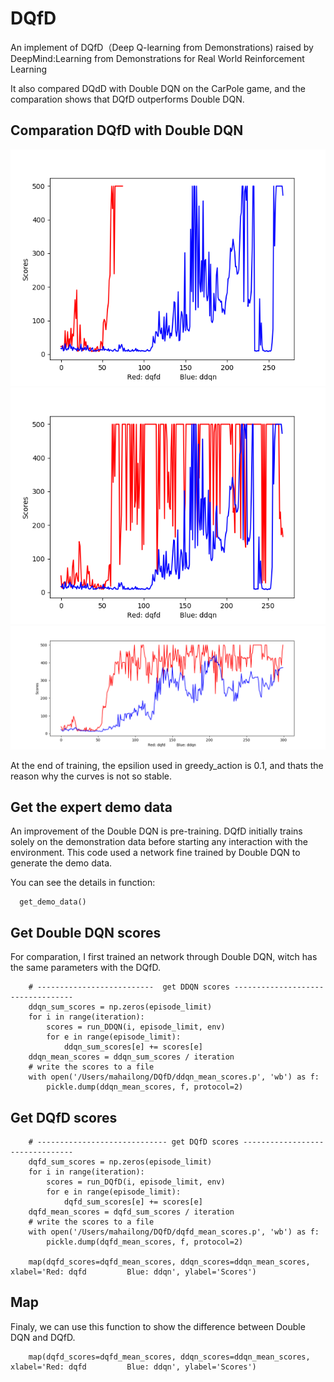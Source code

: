 # DQfD

An implement of DQfD（Deep Q-learning from Demonstrations) raised by DeepMind:Learning from Demonstrations for Real World Reinforcement Learning

It also compared DQdD with Double DQN on the CarPole game, and the comparation shows that DQfD outperforms Double DQN.

## Comparation DQfD with Double DQN

![figure_1](/images/figure_1.png)
![figure_2](/images/figure_2.png)
![figure_3](/images/figure_3.png)

At the end of training, the epsilion used in greedy_action is 0.1, and thats the reason why the curves is not so stable.


## Get the expert demo data

An improvement of the Double DQN is pre-training. DQfD initially trains solely on the demonstration data before starting any interaction with the environment. This code used a network fine trained by Double DQN to generate the demo data.

You can see the details in function:
```
  get_demo_data()
```

## Get Double DQN scores

For comparation, I first trained an network through Double DQN, witch has the same parameters with the DQfD.
```
    # --------------------------  get DDQN scores ----------------------------------
    ddqn_sum_scores = np.zeros(episode_limit)
    for i in range(iteration):
        scores = run_DDQN(i, episode_limit, env)
        for e in range(episode_limit):
            ddqn_sum_scores[e] += scores[e]
    ddqn_mean_scores = ddqn_sum_scores / iteration
    # write the scores to a file
    with open('/Users/mahailong/DQfD/ddqn_mean_scores.p', 'wb') as f:
        pickle.dump(ddqn_mean_scores, f, protocol=2)
```

## Get DQfD scores

```
    # ----------------------------- get DQfD scores --------------------------------
    dqfd_sum_scores = np.zeros(episode_limit)
    for i in range(iteration):
        scores = run_DQfD(i, episode_limit, env)
        for e in range(episode_limit):
            dqfd_sum_scores[e] += scores[e]
    dqfd_mean_scores = dqfd_sum_scores / iteration
    # write the scores to a file
    with open('/Users/mahailong/DQfD/dqfd_mean_scores.p', 'wb') as f:
        pickle.dump(dqfd_mean_scores, f, protocol=2)

    map(dqfd_scores=dqfd_mean_scores, ddqn_scores=ddqn_mean_scores, xlabel='Red: dqfd         Blue: ddqn', ylabel='Scores')
```
## Map

Finaly, we can use this function to show the difference between Double DQN and DQfD.
```
    map(dqfd_scores=dqfd_mean_scores, ddqn_scores=ddqn_mean_scores, xlabel='Red: dqfd         Blue: ddqn', ylabel='Scores')
```



